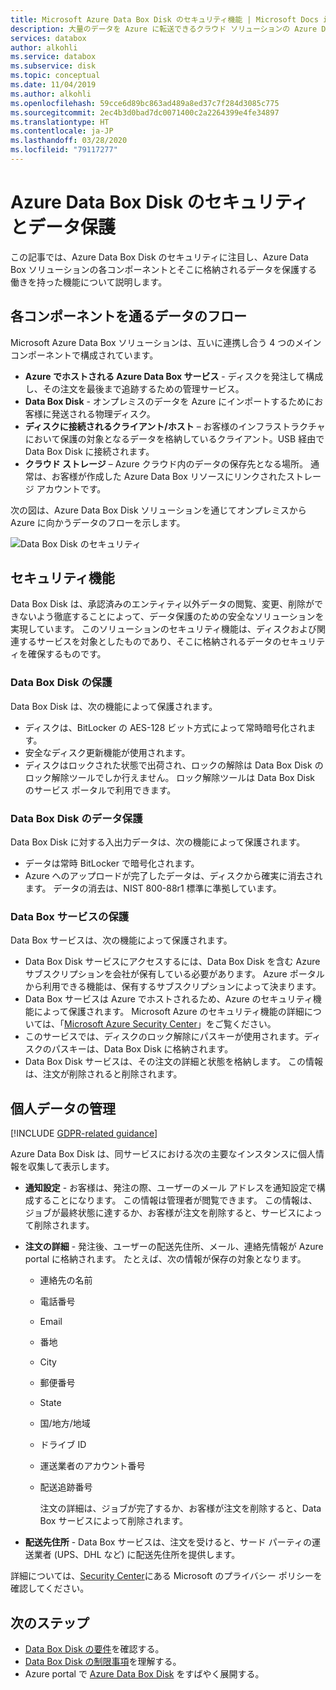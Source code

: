 ```yaml
---
title: Microsoft Azure Data Box Disk のセキュリティ機能 | Microsoft Docs in data
description: 大量のデータを Azure に転送できるクラウド ソリューションの Azure Data Box Disk で実装されているセキュリティ機能について説明します
services: databox
author: alkohli
ms.service: databox
ms.subservice: disk
ms.topic: conceptual
ms.date: 11/04/2019
ms.author: alkohli
ms.openlocfilehash: 59cce6d89bc863ad489a8ed37c7f284d3085c775
ms.sourcegitcommit: 2ec4b3d0bad7dc0071400c2a2264399e4fe34897
ms.translationtype: HT
ms.contentlocale: ja-JP
ms.lasthandoff: 03/28/2020
ms.locfileid: "79117277"
---
```

# <a name="azure-data-box-disk-security-and-data-protection"></a>Azure Data Box Disk のセキュリティとデータ保護

この記事では、Azure Data Box Disk のセキュリティに注目し、Azure Data Box ソリューションの各コンポーネントとそこに格納されるデータを保護する働きを持った機能について説明します。 

## <a name="data-flow-through-components"></a>各コンポーネントを通るデータのフロー

Microsoft Azure Data Box ソリューションは、互いに連携し合う 4 つのメイン コンポーネントで構成されています。

- **Azure でホストされる Azure Data Box サービス** - ディスクを発注して構成し、その注文を最後まで追跡するための管理サービス。
- **Data Box Disk** - オンプレミスのデータを Azure にインポートするためにお客様に発送される物理ディスク。 
- **ディスクに接続されるクライアント/ホスト** – お客様のインフラストラクチャにおいて保護の対象となるデータを格納しているクライアント。USB 経由で Data Box Disk に接続されます。
- **クラウド ストレージ** – Azure クラウド内のデータの保存先となる場所。 通常は、お客様が作成した Azure Data Box リソースにリンクされたストレージ アカウントです。

次の図は、Azure Data Box Disk ソリューションを通じてオンプレミスから Azure に向かうデータのフローを示します。

![Data Box Disk のセキュリティ](media/data-box-disk-security/data-box-disk-security-1.png)

## <a name="security-features"></a>セキュリティ機能

Data Box Disk は、承認済みのエンティティ以外データの閲覧、変更、削除ができないよう徹底することによって、データ保護のための安全なソリューションを実現しています。 このソリューションのセキュリティ機能は、ディスクおよび関連するサービスを対象としたものであり、そこに格納されるデータのセキュリティを確保するものです。

### <a name="data-box-disk-protection"></a>Data Box Disk の保護

Data Box Disk は、次の機能によって保護されます。

- ディスクは、BitLocker の AES-128 ビット方式によって常時暗号化されます。
- 安全なディスク更新機能が使用されます。
- ディスクはロックされた状態で出荷され、ロックの解除は Data Box Disk のロック解除ツールでしか行えません。 ロック解除ツールは Data Box Disk のサービス ポータルで利用できます。

### <a name="data-box-disk-data-protection"></a>Data Box Disk のデータ保護

Data Box Disk に対する入出力データは、次の機能によって保護されます。

- データは常時 BitLocker で暗号化されます。
- Azure へのアップロードが完了したデータは、ディスクから確実に消去されます。 データの消去は、NIST 800-88r1 標準に準拠しています。

### <a name="data-box-service-protection"></a>Data Box サービスの保護

Data Box サービスは、次の機能によって保護されます。

- Data Box Disk サービスにアクセスするには、Data Box Disk を含む Azure サブスクリプションを会社が保有している必要があります。 Azure ポータルから利用できる機能は、保有するサブスクリプションによって決まります。
- Data Box サービスは Azure でホストされるため、Azure のセキュリティ機能によって保護されます。 Microsoft Azure のセキュリティ機能の詳細については、「[Microsoft Azure Security Center](https://www.microsoft.com/TrustCenter/Security/default.aspx)」をご覧ください。
- このサービスでは、ディスクのロック解除にパスキーが使用されます。ディスクのパスキーは、Data Box Disk に格納されます。 
- Data Box Disk サービスは、その注文の詳細と状態を格納します。 この情報は、注文が削除されると削除されます。

## <a name="managing-personal-data"></a>個人データの管理

[!INCLUDE [GDPR-related guidance](../../includes/gdpr-intro-sentence.md)]

Azure Data Box Disk は、同サービスにおける次の主要なインスタンスに個人情報を収集して表示します。

- **通知設定** - お客様は、発注の際、ユーザーのメール アドレスを通知設定で構成することになります。 この情報は管理者が閲覧できます。 この情報は、ジョブが最終状態に達するか、お客様が注文を削除すると、サービスによって削除されます。

- **注文の詳細** - 発注後、ユーザーの配送先住所、メール、連絡先情報が Azure portal に格納されます。 たとえば、次の情報が保存の対象となります。

  - 連絡先の名前
  - 電話番号
  - Email
  - 番地
  - City
  - 郵便番号
  - State
  - 国/地方/地域
  - ドライブ ID
  - 運送業者のアカウント番号
  - 配送追跡番号

    注文の詳細は、ジョブが完了するか、お客様が注文を削除すると、Data Box サービスによって削除されます。

- **配送先住所** - Data Box サービスは、注文を受けると、サード パーティの運送業者 (UPS、DHL など) に配送先住所を提供します。 

詳細については、[Security Center](https://www.microsoft.com/trustcenter)にある Microsoft のプライバシー ポリシーを確認してください。


## <a name="next-steps"></a>次のステップ

- [Data Box Disk の要件](data-box-disk-system-requirements.md)を確認する。
- [Data Box Disk の制限事項](data-box-disk-limits.md)を理解する。
- Azure portal で [Azure Data Box Disk](data-box-disk-quickstart-portal.md) をすばやく展開する。
